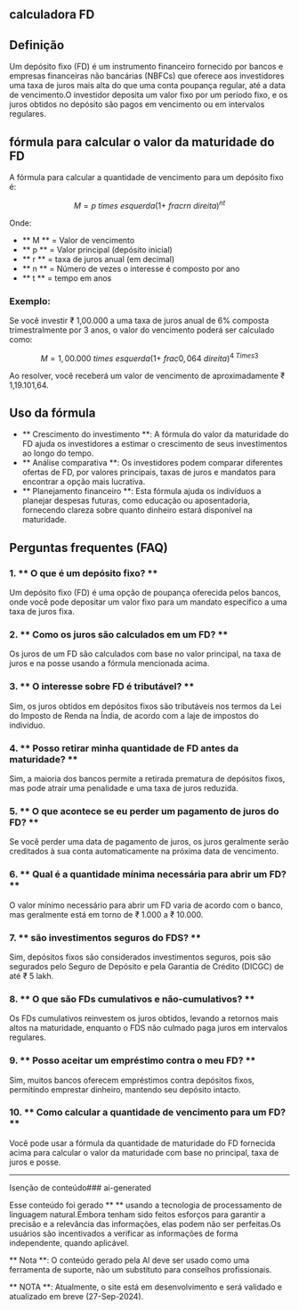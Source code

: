 ## calculadora FD

## Definição
Um depósito fixo (FD) é um instrumento financeiro fornecido por bancos e empresas financeiras não bancárias (NBFCs) que oferece aos investidores uma taxa de juros mais alta do que uma conta poupança regular, até a data de vencimento.O investidor deposita um valor fixo por um período fixo, e os juros obtidos no depósito são pagos em vencimento ou em intervalos regulares.

## fórmula para calcular o valor da maturidade do FD

A fórmula para calcular a quantidade de vencimento para um depósito fixo é:

$$
M = p \ times \ esquerda (1 + \ frac {r} {n} \ direita)^{nt}
$$

Onde:
- ** M ** = Valor de vencimento
- ** p ** = Valor principal (depósito inicial)
- ** r ** = taxa de juros anual (em decimal)
- ** n ** = Número de vezes o interesse é composto por ano
- ** t ** = tempo em anos

### Exemplo:

Se você investir ₹ 1,00.000 a uma taxa de juros anual de 6% composta trimestralmente por 3 anos, o valor do vencimento poderá ser calculado como:

$$
M = 1,00.000 \ times \ esquerda (1 + \ frac {0,06} {4} \ direita)^{4 \ Times 3}
$$

Ao resolver, você receberá um valor de vencimento de aproximadamente ₹ 1,19.101,64.

## Uso da fórmula

- ** Crescimento do investimento **: A fórmula do valor da maturidade do FD ajuda os investidores a estimar o crescimento de seus investimentos ao longo do tempo.
- ** Análise comparativa **: Os investidores podem comparar diferentes ofertas de FD, por valores principais, taxas de juros e mandatos para encontrar a opção mais lucrativa.
- ** Planejamento financeiro **: Esta fórmula ajuda os indivíduos a planejar despesas futuras, como educação ou aposentadoria, fornecendo clareza sobre quanto dinheiro estará disponível na maturidade.

## Perguntas frequentes (FAQ)

### 1. ** O que é um depósito fixo? **
Um depósito fixo (FD) é uma opção de poupança oferecida pelos bancos, onde você pode depositar um valor fixo para um mandato específico a uma taxa de juros fixa.

### 2. ** Como os juros são calculados em um FD? **
Os juros de um FD são calculados com base no valor principal, na taxa de juros e na posse usando a fórmula mencionada acima.

### 3. ** O interesse sobre FD é tributável? **
Sim, os juros obtidos em depósitos fixos são tributáveis ​​nos termos da Lei do Imposto de Renda na Índia, de acordo com a laje de impostos do indivíduo.

### 4. ** Posso retirar minha quantidade de FD antes da maturidade? **
Sim, a maioria dos bancos permite a retirada prematura de depósitos fixos, mas pode atrair uma penalidade e uma taxa de juros reduzida.

### 5. ** O que acontece se eu perder um pagamento de juros do FD? **
Se você perder uma data de pagamento de juros, os juros geralmente serão creditados à sua conta automaticamente na próxima data de vencimento.

### 6. ** Qual é a quantidade mínima necessária para abrir um FD? **
O valor mínimo necessário para abrir um FD varia de acordo com o banco, mas geralmente está em torno de ₹ 1.000 a ₹ 10.000.

### 7. ** são investimentos seguros do FDS? **
Sim, depósitos fixos são considerados investimentos seguros, pois são segurados pelo Seguro de Depósito e pela Garantia de Crédito (DICGC) de até ₹ 5 lakh.

### 8. ** O que são FDs cumulativos e não-cumulativos? **
Os FDs cumulativos reinvestem os juros obtidos, levando a retornos mais altos na maturidade, enquanto o FDS não culmado paga juros em intervalos regulares.

### 9. ** Posso aceitar um empréstimo contra o meu FD? **
Sim, muitos bancos oferecem empréstimos contra depósitos fixos, permitindo emprestar dinheiro, mantendo seu depósito intacto.

### 10. ** Como calcular a quantidade de vencimento para um FD? **
Você pode usar a fórmula da quantidade de maturidade do FD fornecida acima para calcular o valor da maturidade com base no principal, taxa de juros e posse.

---
Isenção de conteúdo### ai-generated

Esse conteúdo foi gerado ** ** usando a tecnologia de processamento de linguagem natural.Embora tenham sido feitos esforços para garantir a precisão e a relevância das informações, elas podem não ser perfeitas.Os usuários são incentivados a verificar as informações de forma independente, quando aplicável.

** Nota **: O conteúdo gerado pela AI deve ser usado como uma ferramenta de suporte, não um substituto para conselhos profissionais.

** NOTA **: Atualmente, o site está em desenvolvimento e será validado e atualizado em breve (27-Sep-2024).